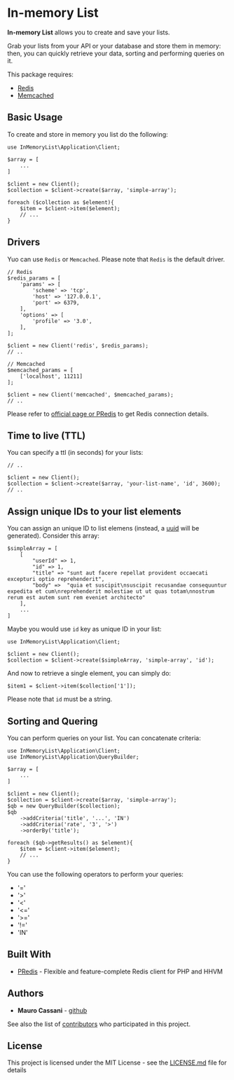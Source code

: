 # In-memory List

**In-memory List** allows you to create and save your lists.

Grab your lists from your API or your database and store them in memory: then, you can quickly retrieve your data, sorting and performing queries on it.

This package requires:
 
* [Redis](https://redis.io/)
* [Memcached](http://php.net/manual/en/book.memcache.php)

## Basic Usage

To create and store in memory you list do the following:

```
use InMemoryList\Application\Client;

$array = [
    ...
]

$client = new Client();
$collection = $client->create($array, 'simple-array');

foreach ($collection as $element){
    $item = $client->item($element);
    // ...
}

```

## Drivers

Yuo can use `Redis` or `Memcached`. Please note that `Redis` is the default driver.
 
```
// Redis
$redis_params = [
    'params' => [
        'scheme' => 'tcp',
        'host' => '127.0.0.1',
        'port' => 6379,
    ],
    'options' => [
        'profile' => '3.0',
    ],
];

$client = new Client('redis', $redis_params);
// ..
```

```
// Memcached
$memcached_params = [
    ['localhost', 11211]
];

$client = new Client('memcached', $memcached_params);
// ..
```

Please refer to [official page or PRedis](https://github.com/nrk/predis) to get Redis connection details.

## Time to live (TTL)

You can specify a ttl (in seconds) for your lists:

```
// ..

$client = new Client();
$collection = $client->create($array, 'your-list-name', 'id', 3600);
// ..
```

## Assign unique IDs to your list elements

You can assign an unique ID to list elemens (instead, a [uuid](https://github.com/ramsey/uuid) will be generated). Consider this array:

```
$simpleArray = [
    [
        "userId" => 1,
        "id" => 1,
        "title" => "sunt aut facere repellat provident occaecati excepturi optio reprehenderit",
        "body" =>  "quia et suscipit\nsuscipit recusandae consequuntur expedita et cum\nreprehenderit molestiae ut ut quas totam\nnostrum rerum est autem sunt rem eveniet architecto"
    ],
    ...
]
```

Maybe you would use `id` key as unique ID in your list:

```
use InMemoryList\Application\Client;

$client = new Client();
$collection = $client->create($simpleArray, 'simple-array', 'id');
```

And now to retrieve a single element, you can simply do:

```
$item1 = $client->item($collection['1']);
```

Please note that `id` must be a string. 

## Sorting and Quering

You can perform queries on your list. You can concatenate criteria:

```
use InMemoryList\Application\Client;
use InMemoryList\Application\QueryBuilder;

$array = [
    ...
]

$client = new Client();
$collection = $client->create($array, 'simple-array');
$qb = new QueryBuilder($collection);
$qb
    ->addCriteria('title', '...', 'IN')
    ->addCriteria('rate', '3', '>')
    ->orderBy('title');
    
foreach ($qb->getResults() as $element){
    $item = $client->item($element);
    // ...
}

```
You can use the following operators to perform your queries:

* '='
* '>'
* '<'
* '<='
* '>='
* '!='
* 'IN'

## Built With

* [PRedis](https://github.com/nrk/predis) - Flexible and feature-complete Redis client for PHP and HHVM

## Authors

* **Mauro Cassani** - [github](https://github.com/mauretto78)

See also the list of [contributors](https://github.com/mauretto78/in-memory-list/contributors.md) who participated in this project.

## License

This project is licensed under the MIT License - see the [LICENSE.md](LICENSE.md) file for details
